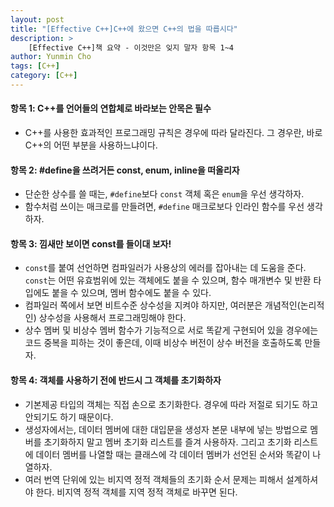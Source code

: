 ```yaml
---
layout: post
title: "[Effective C++]C++에 왔으면 C++의 법을 따릅시다"
description: >
    [Effective C++]책 요약 - 이것만은 잊지 말자 항목 1~4
author: Yunmin Cho
tags: [C++]
category: [C++]
---
```


#### __항목 1: C++를 언어들의 연합체로 바라보는 안목은 필수__  
- C++를 사용한 효과적인 프로그래밍 규칙은 경우에 따라 달라진다. 그 경우란, 바로 C++의 어떤 부분을 사용하느냐이다.  

#### __항목 2: #define을 쓰려거든 const, enum, inline을 떠올리자__  
- 단순한 상수를 쓸 때는, `#define`보다 `const` 객체 혹은 `enum`을 우선 생각하자.  
- 함수처럼 쓰이는 매크로를 만들려면, `#define` 매크로보다 인라인 함수를 우선 생각하자.  

#### __항목 3: 낌새만 보이면 const를 들이대 보자!__  
- `const`를 붙여 선언하면 컴파일러가 사용상의 에러를 잡아내는 데 도움을 준다. `const`는 어떤 유효범위에 있는 객체에도 붙을 수 있으며, 함수 매개변수 및 반환 타입에도 붙을 수 있으며, 멤버 함수에도 붙을 수 있다.  
- 컴파일러 쪽에서 보면 비트수준 상수성을 지켜야 하지만, 여러분은 개념적인(논리적인) 상수성을 사용해서 프로그래밍해야 한다.
- 상수 멤버 및 비상수 멤버 함수가 기능적으로 서로 똑같게 구현되어 있을 경우에는 코드 중복을 피하는 것이 좋은데, 이때 비상수 버전이 상수 버전을 호출하도록 만들자.  

#### __항목 4: 객체를 사용하기 전에 반드시 그 객체를 초기화하자__  
- 기본제공 타입의 객체는 직접 손으로 초기화한다. 경우에 따라 저절로 되기도 하고 안되기도 하기 때문이다.  
- 생성자에서는, 데이터 멤버에 대한 대입문을 생성자 본문 내부에 넣는 방법으로 멤버를 초기화하지 말고 멤버 초기화 리스트를 즐겨 사용하자. 그리고 초기화 리스트에 데이터 멤버를 나열할 때는 클래스에 각 데이터 멤버가 선언된 순서와 똑같이 나열하자.  
- 여러 번역 단위에 있는 비지역 정적 객체들의 초기화 순서 문제는 피해서 설계하셔야 한다. 비지역 정적 객체를 지역 정적 객체로 바꾸면 된다.  